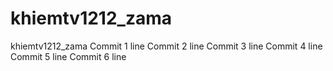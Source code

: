 # khiemtv1212_zama
khiemtv1212_zama
Commit 1 line
Commit 2 line
Commit 3 line
Commit 4 line
Commit 5 line
Commit 6 line
